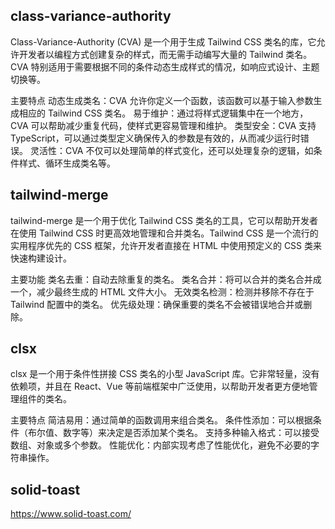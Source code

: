 ## class-variance-authority

Class-Variance-Authority (CVA) 是一个用于生成 Tailwind CSS 类名的库，它允许开发者以编程方式创建复杂的样式，而无需手动编写大量的 Tailwind 类名。CVA 特别适用于需要根据不同的条件动态生成样式的情况，如响应式设计、主题切换等。

主要特点
动态生成类名：CVA 允许你定义一个函数，该函数可以基于输入参数生成相应的 Tailwind CSS 类名。
易于维护：通过将样式逻辑集中在一个地方，CVA 可以帮助减少重复代码，使样式更容易管理和维护。
类型安全：CVA 支持 TypeScript，可以通过类型定义确保传入的参数是有效的，从而减少运行时错误。
灵活性：CVA 不仅可以处理简单的样式变化，还可以处理复杂的逻辑，如条件样式、循环生成类名等。

## tailwind-merge

tailwind-merge 是一个用于优化 Tailwind CSS 类名的工具，它可以帮助开发者在使用 Tailwind CSS 时更高效地管理和合并类名。Tailwind CSS 是一个流行的实用程序优先的 CSS 框架，允许开发者直接在 HTML 中使用预定义的 CSS 类来快速构建设计。

主要功能
类名去重：自动去除重复的类名。
类名合并：将可以合并的类名合并成一个，减少最终生成的 HTML 文件大小。
无效类名检测：检测并移除不存在于 Tailwind 配置中的类名。
优先级处理：确保重要的类名不会被错误地合并或删除。

## clsx

clsx 是一个用于条件性拼接 CSS 类名的小型 JavaScript 库。它非常轻量，没有依赖项，并且在 React、Vue 等前端框架中广泛使用，以帮助开发者更方便地管理组件的类名。

主要特点
简洁易用：通过简单的函数调用来组合类名。
条件性添加：可以根据条件（布尔值、数字等）来决定是否添加某个类名。
支持多种输入格式：可以接受数组、对象或多个参数。
性能优化：内部实现考虑了性能优化，避免不必要的字符串操作。

## solid-toast

https://www.solid-toast.com/
